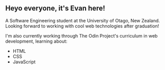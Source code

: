 ## Heyo everyone, it's Evan here! 

A Software Engineering student at the University of Otago, New Zealand. Looking forward to working with cool web technologies after graduation!

I'm also currently working through The Odin Project's curriculum in web development, learning about:
* HTML
* CSS
* JavaScript